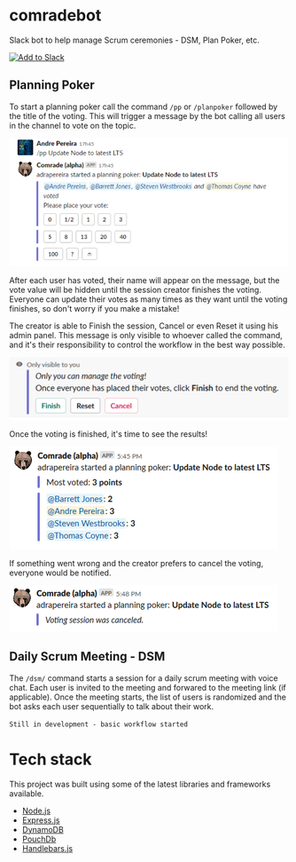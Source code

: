# comradebot
Slack bot to help manage Scrum ceremonies - DSM, Plan Poker, etc.

<a href="https://slack.com/oauth/authorize?client_id=398662978112.398824341985&scope=commands,chat:write:bot,channels:read,groups:read,users:read"><img alt="Add to Slack" height="40" width="139" src="https://platform.slack-edge.com/img/add_to_slack.png" srcset="https://platform.slack-edge.com/img/add_to_slack.png 1x, https://platform.slack-edge.com/img/add_to_slack@2x.png 2x"></a>

## Planning Poker
To start a planning poker call the command `/pp` or `/planpoker` followed by the title of the voting. 
This will trigger a message by the bot calling all users in the channel to vote on the topic.

![Planning poker voting](https://github.com/adrapereira/comradebot/raw/assets/readme_images/names_have_voted.PNG)

After each user has voted, their name will appear on the message, but the vote value will be hidden until the session creator finishes the voting.
Everyone can update their votes as many times as they want until the voting finishes, so don't worry if you make a mistake!

The creator is able to Finish the session, Cancel or even Reset it using his admin panel. 
This message is only visible to whoever called the command, and it's their responsibility to control the workflow in the best way possible.

![Creator panel](https://github.com/adrapereira/comradebot/raw/assets/readme_images/creator_panel.PNG)

Once the voting is finished, it's time to see the results!

![Voting results](https://github.com/adrapereira/comradebot/raw/assets/readme_images/vote_result.PNG)

If something went wrong and the creator prefers to cancel the voting, everyone would be notified.

![Voting canceled](https://github.com/adrapereira/comradebot/raw/assets/readme_images/voting_canceled.PNG)

## Daily Scrum Meeting - DSM
The `/dsm/` command starts a session for a daily scrum meeting with voice chat. Each user is invited to the meeting and forwared to the meeting link (if applicable).
Once the meeting starts, the list of users is randomized and the bot asks each user sequentially to talk about their work.

```Still in development - basic workflow started```

# Tech stack
This project was built using some of the latest libraries and frameworks available.

- [Node.js](https://nodejs.org/en/)
- [Express.js](https://expressjs.com/)
- [DynamoDB](https://aws.amazon.com/pt/dynamodb/)
- [PouchDb](https://github.com/pouchdb/pouchdb)
- [Handlebars.js](https://handlebarsjs.com/)
